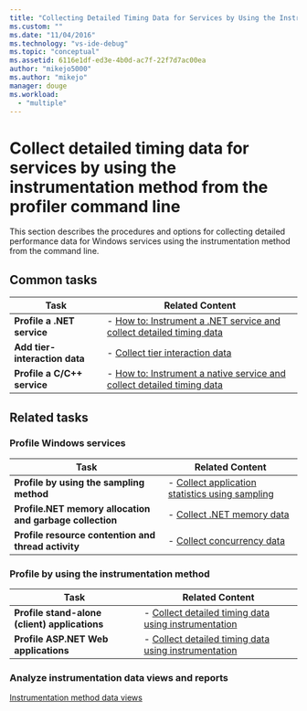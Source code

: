 ```yaml
---
title: "Collecting Detailed Timing Data for Services by Using the Instrumentation Method from the Profiler Command Line | Microsoft Docs"
ms.custom: ""
ms.date: "11/04/2016"
ms.technology: "vs-ide-debug"
ms.topic: "conceptual"
ms.assetid: 6116e1df-ed3e-4b0d-ac7f-22f7d7ac00ea
author: "mikejo5000"
ms.author: "mikejo"
manager: douge
ms.workload: 
  - "multiple"
---
```

# Collect detailed timing data for services by using the instrumentation method from the profiler command line
This section describes the procedures and options for collecting detailed performance data for Windows services using the instrumentation method from the command line.  
  
## Common tasks
  
|Task|Related Content|  
|----------|---------------------|  
|**Profile a .NET service**|-   [How to: Instrument a .NET service and collect detailed timing data](../profiling/how-to-instrument-a-dotnet-service-and-collect-detailed-timing-data-by-using-the-profiler-command-line.md)|  
|**Add tier-interaction data**|-   [Collect tier interaction data](../profiling/adding-tier-interaction-data-from-the-command-line.md)|  
|**Profile a C/C++ service**|-   [How to: Instrument a native service and collect detailed timing data](../profiling/how-to-instrument-a-native-service-and-collect-detailed-timing-data-by-using-the-profiler-command-line.md)|  
  
## Related tasks
  
### Profile Windows services  
  
|Task|Related Content|  
|----------|---------------------|  
|**Profile by using the sampling method**|-   [Collect application statistics using sampling](../profiling/collecting-application-statistics-for-services-by-using-the-profiler-sampling-method.md)|  
|**Profile.NET memory allocation and garbage collection**|-   [Collect .NET memory data](../profiling/collecting-memory-data-from-dotnet-framework-services-by-using-the-profiler-command-line.md)|  
|**Profile resource contention and thread activity**|-   [Collect concurrency data](../profiling/collecting-concurrency-data-for-a-service-by-using-the-profiler-command-line.md)|  
  
### Profile by using the instrumentation method  
  
|Task|Related Content|  
|----------|---------------------|  
|**Profile stand-alone (client) applications**|-   [Collect detailed timing data using instrumentation](../profiling/collecting-detailed-timing-data-for-a-stand-alone-application.md)|  
|**Profile ASP.NET Web applications**|-   [Collect detailed timing data using instrumentation](../profiling/collecting-detailed-timing-data-aspnet-profiler-instrumentation-method.md)|  
  
### Analyze instrumentation data views and reports  
 [Instrumentation method data views](../profiling/instrumentation-method-data-views.md)